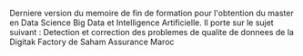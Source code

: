 Derniere version du memoire de fin de formation pour l'obtention du master en Data Science Big Data et Intelligence Artificielle. Il porte sur le sujet suivant : Detection et correction des problemes de qualite de donnees de la Digitak Factory de Saham Assurance Maroc
